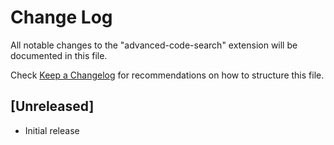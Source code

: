 # Change Log

All notable changes to the "advanced-code-search" extension will be documented in this file.

Check [Keep a Changelog](http://keepachangelog.com/) for recommendations on how to structure this file.

## [Unreleased]

- Initial release